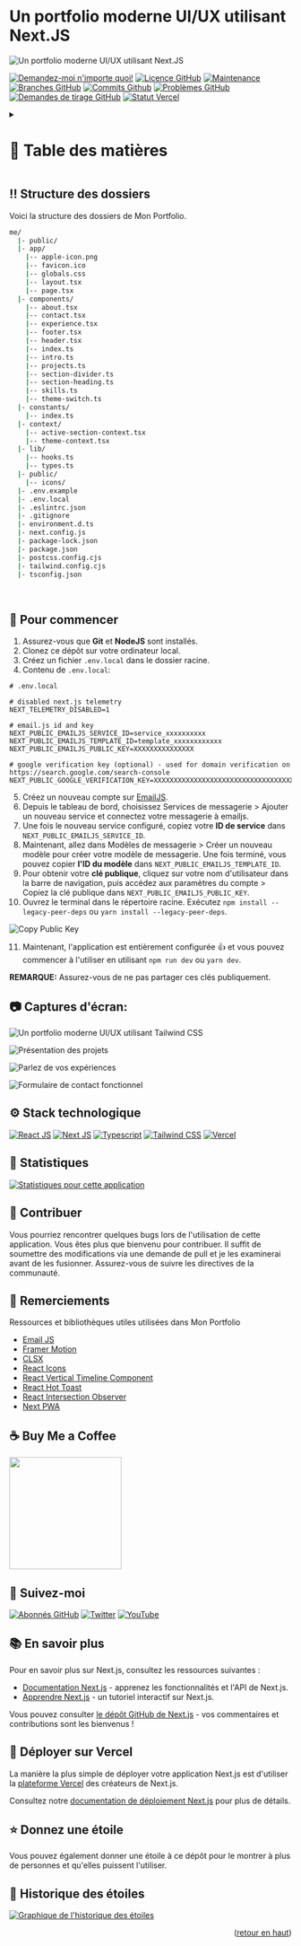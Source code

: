 <a name="readme-top"></a>

# Un portfolio moderne UI/UX utilisant Next.JS

![Un portfolio moderne UI/UX utilisant Next.JS](/.github/images/img_main.png "Un portfolio moderne UI/UX utilisant Next.JS")

[![Demandez-moi n'importe quoi!](https://img.shields.io/badge/Demandez%20moi-n'importe%20quoi-1abc9c.svg)](https://github.com/sony-level "Demandez-moi n'importe quoi!")
[![Licence GitHub](https://img.shields.io/github/license/sony-level/me)](https://github.com/sony-level/me/blob/main/LICENSE "Licence GitHub")
[![Maintenance](https://img.shields.io/badge/Maintenu%3F-oui-green.svg)](https://github.com/sony-level/me/commits/main "Maintenance")
[![Branches GitHub](https://badgen.net/github/branches/sony-level/me)](https://github.com/sony-level/me/branches "Branches GitHub")
[![Commits Github](https://badgen.net/github/commits/sony-level/me/main)](https://github.com/sony-level/me/commits "Commits Github")
[![Problèmes GitHub](https://img.shields.io/github/issues/sony-level/me)](https://github.com/sony-level/me/issues "Problèmes GitHub")
[![Demandes de tirage GitHub](https://img.shields.io/github/issues-pr/sony-level/me)](https://github.com/sony-level/me/pulls "Demandes de tirage GitHub")
[![Statut Vercel](https://img.shields.io/badge/Vercel-000000?style=for-the-badge&logo=vercel&logoColor=white)](https://sanidhy.vercel.app/ "Statut Vercel")

<!-- Table des matières -->
<details>

<summary>

# :notebook_with_decorative_cover: Table des matières

</summary>

- [Structure des dossiers](#bangbang-structure-des-dossiers)
- [Pour commencer](#toolbox-pour-commencer)
- [Captures d'écran](#camera-captures-d'écran)
- [Stack technologique](#gear-stack-technologique)
- [Statistiques](#wrench-statistiques)
- [Contribuer](#raised_hands-contribuer)
- [Remerciements](#gem-remerciements)
- [Achetez-moi un café](#coffee-achetez-moi-un-café)
- [Suivez-moi](#rocket-suivez-moi)
- [En savoir plus](#books-en-savoir-plus)
- [Déployer sur Vercel](#page_with_curl-déployer-sur-vercel)
- [Donnez une étoile](#star-donnez-une-étoile)
- [Historique des étoiles](#star2-historique-des-étoiles)
- [Donnez une étoile](#star-donnez-une-étoile)

</details>

## :bangbang: Structure des dossiers

Voici la structure des dossiers de Mon Portfolio.

```bash
me/
  |- public/
  |- app/
    |-- apple-icon.png
    |-- favicon.ico
    |-- globals.css
    |-- layout.tsx
    |-- page.tsx
  |- components/
    |-- about.tsx
    |-- contact.tsx
    |-- experience.tsx
    |-- footer.tsx
    |-- header.tsx
    |-- index.ts
    |-- intro.ts
    |-- projects.ts
    |-- section-divider.ts
    |-- section-heading.ts
    |-- skills.ts
    |-- theme-switch.ts
  |- constants/
    |-- index.ts
  |- context/
    |-- active-section-context.tsx
    |-- theme-context.tsx
  |- lib/
    |-- hooks.ts
    |-- types.ts
  |- public/
    |-- icons/
  |- .env.example
  |- .env.local
  |- .eslintrc.json
  |- .gitignore
  |- environment.d.ts
  |- next.config.js
  |- package-lock.json
  |- package.json
  |- postcss.config.cjs
  |- tailwind.config.cjs
  |- tsconfig.json
```

<br />

## :toolbox: Pour commencer

1. Assurez-vous que **Git** et **NodeJS** sont installés.
2. Clonez ce dépôt sur votre ordinateur local.
3. Créez un fichier `.env.local` dans le dossier racine.
4. Contenu de `.env.local`:

```
# .env.local

# disabled next.js telemetry
NEXT_TELEMETRY_DISABLED=1

# email.js id and key
NEXT_PUBLIC_EMAILJS_SERVICE_ID=service_xxxxxxxxxx
NEXT_PUBLIC_EMAILJS_TEMPLATE_ID=template_xxxxxxxxxxxx
NEXT_PUBLIC_EMAILJS_PUBLIC_KEY=XXXXXXXXXXXXXXX

# google verification key (optional) - used for domain verification on https://search.google.com/search-console
NEXT_PUBLIC_GOOGLE_VERIFICATION_KEY=XXXXXXXXXXXXXXXXXXXXXXXXXXXXXXXXXXXXXXXXXXXXX

```

5. Créez un nouveau compte sur [EmailJS](https://www.emailjs.com/ "EmailJS").
6. Depuis le tableau de bord, choisissez Services de messagerie > Ajouter un nouveau service et connectez votre messagerie à emailjs.
7. Une fois le nouveau service configuré, copiez votre **ID de service** dans `NEXT_PUBLIC_EMAILJS_SERVICE_ID`.
8. Maintenant, allez dans Modèles de messagerie > Créer un nouveau modèle pour créer votre modèle de messagerie. Une fois terminé, vous pouvez copier **l'ID du modèle** dans `NEXT_PUBLIC_EMAILJS_TEMPLATE_ID`.
9. Pour obtenir votre **clé publique**, cliquez sur votre nom d'utilisateur dans la barre de navigation, puis accédez aux paramètres du compte > Copiez la clé publique dans `NEXT_PUBLIC_EMAILJS_PUBLIC_KEY`.
10. Ouvrez le terminal dans le répertoire racine. Exécutez `npm install --legacy-peer-deps` ou `yarn install --legacy-peer-deps`.

![Copy Public Key](/.github/images/step_emailjs.png "Copy Public Key")

11. Maintenant, l'application est entièrement configurée :+1: et vous pouvez commencer à l'utiliser en utilisant `npm run dev` ou `yarn dev`.

**REMARQUE:** Assurez-vous de ne pas partager ces clés publiquement.

## :camera: Captures d'écran:

![Un portfolio moderne UI/UX utilisant Tailwind CSS](/.github/images/img1.png "Un portfolio moderne UI/UX utilisant Tailwind CSS")

![Présentation des projets](/.github/images/img2.png "Présentation des projets")

![Parlez de vos expériences](/.github/images/img3.png "Parlez de vos expériences")

![Formulaire de contact fonctionnel](/.github/images/img4.png "Formulaire de contact fonctionnel")

## :gear: Stack technologique

[![React JS](https://skillicons.dev/icons?i=react "React JS")](https://react.dev/ "React JS") [![Next JS](https://skillicons.dev/icons?i=next "Next JS")](https://nextjs.org/ "Next JS") [![Typescript](https://skillicons.dev/icons?i=ts "Typescript")](https://www.typescriptlang.org/ "Typescript") [![Tailwind CSS](https://skillicons.dev/icons?i=tailwind "Tailwind CSS")](https://tailwindcss.com/ "Tailwind CSS") [![Vercel](https://skillicons.dev/icons?i=vercel "Vercel")](https://vercel.app/ "Vercel")

## :wrench: Statistiques

[![Statistiques pour cette application](/.github/images/stats.svg "Statistiques pour cette application")](https://pagespeed-insights-svg.glitch.me/?url=https://www.level-sony.fr/ "Statistiques pour cette application")

## :raised_hands: Contribuer

Vous pourriez rencontrer quelques bugs lors de l'utilisation de cette application. Vous êtes plus que bienvenu pour contribuer. Il suffit de soumettre des modifications via une demande de pull et je les examinerai avant de les fusionner. Assurez-vous de suivre les directives de la communauté.

## :gem: Remerciements

Ressources et bibliothèques utiles utilisées dans Mon Portfolio

- [Email JS](https://www.emailjs.com/ "Email JS")
- [Framer Motion](https://www.framer.com/motion/ "Framer Motion")
- [CLSX](https://www.npmjs.com/package/clsx "CLSX")
- [React Icons](https://react-icons.github.io/react-icons/ "React Icons")
- [React Vertical Timeline Component](https://www.npmjs.com/package/react-vertical-timeline-component "React Vertical Timeline Component")
- [React Hot Toast](https://www.npmjs.com/package/react-hot-toast "React Hot Toast")
- [React Intersection Observer](https://www.npmjs.com/package/react-intersection-observer "React Intersection Observer")
- [Next PWA](https://www.npmjs.com/package/next-pwa "Next PWA")

## :coffee: Buy Me a Coffee

[<img src="https://img.shields.io/badge/Buy_Me_A_Coffee-FFDD00?style=for-the-badge&logo=buy-me-a-coffee&logoColor=black" width="200" />](https://www.buymeacoffee.com/level "Buy me a Coffee")

## :rocket: Suivez-moi

[![Abonnés GitHub](https://img.shields.io/github/followers/sony-level?style=social&label=Suivre&maxAge=2592000)](https://github.com/sony-level "Suivez-moi")
[![Twitter](https://img.shields.io/twitter/url?style=social&url=https%3A%2F%2Ftwitter.com%2FTechnicalShubam)](https://twitter.com/intent/tweet?text=Wow:&url=https%3A%2F%2Fgithub.com%2Fsony-level%2Fme "Tweeter")
[![YouTube](https://img.shields.io/badge/YouTube-FF0000?style=for-the-badge&logo=youtube&logoColor=white)](https://www.youtube.com/channel/UCAnWzCumjcoF2RXTPAGqrQg "Abonnez-vous à ma chaîne")

## :books: En savoir plus

Pour en savoir plus sur Next.js, consultez les ressources suivantes :

- [Documentation Next.js](https://nextjs.org/docs) - apprenez les fonctionnalités et l'API de Next.js.
- [Apprendre Next.js](https://nextjs.org/learn) - un tutoriel interactif sur Next.js.

Vous pouvez consulter [le dépôt GitHub de Next.js](https://github.com/vercel/next.js/) - vos commentaires et contributions sont les bienvenus !

## :page_with_curl: Déployer sur Vercel

La manière la plus simple de déployer votre application Next.js est d'utiliser la [plateforme Vercel](https://vercel.com/new?utm_medium=default-template&filter=next.js&utm_source=create-next-app&utm_campaign=create-next-app-readme) des créateurs de Next.js.

Consultez notre [documentation de déploiement Next.js](https://nextjs.org/docs/deployment) pour plus de détails.

## :star: Donnez une étoile

Vous pouvez également donner une étoile à ce dépôt pour le montrer à plus de personnes et qu'elles puissent l'utiliser.

## :star2: Historique des étoiles

<a href="https://star-history.com/#sony-level/me&Timeline">
  <picture>
    <source media="(prefers-color-scheme: dark)" srcset="https://api.star-history.com/svg?repos=sony-level/me&type=Timeline&theme=dark" />
    <source media="(prefers-color-scheme: light)" srcset="https://api.star-history.com/svg?repos=sony-level/me&type=Timeline" />
    <img alt="Graphique de l'historique des étoiles" src="https://api.star-history.com/svg?repos=sony-level/me&type=Timeline" />
  </picture>
</a>

<br />
<p align="right">(<a href="#readme-top">retour en haut</a>)</p>
